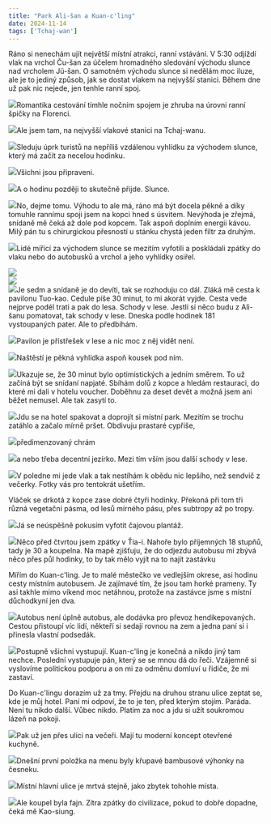 ```yaml
---
title: "Park Ali-šan a Kuan-c'ling"
date: 2024-11-14
tags: ['Tchaj-wan']
---
```


Ráno si nenechám ujít největší místní atrakci, ranní vstávání. V 5:30 odjíždí vlak na vrchol Ču-šan za účelem hromadného sledování východu slunce nad vrcholem Jü-šan. O samotném východu slunce si nedělám moc iluze, ale je to jediný způsob, jak se dostat vlakem na nejvyšší stanici. Během dne už pak nic nejede, jen tenhle ranní spoj.

[![](../images/IMG_5869)](https://blogger.googleusercontent.com/img/b/R29vZ2xl/AVvXsEgNuh2hUc2xEdhSCSm6lpdQ4isvSZxIAkaJahdadeBEfCNiEMo-gZNrLFK-xlCl0bdLIptT-fdbuy2eZX_PudCzZjiu0zrwUT9jRcrsv96py-hepegnxKEzK7m2cDEUQKfTsiERrPpTwTwHim3MoMgPg_-3dO87-SYp-Nf7_-Xma5_zjr6PRpGGokSRPmKK/s4032/IMG_5869.HEIC)Romantika cestování tímhle nočním spojem je zhruba na úrovni ranní špičky na Florenci.

[![](../images/IMG_5870)](https://blogger.googleusercontent.com/img/b/R29vZ2xl/AVvXsEjUyRn26upvw8IIJMnD7-Bp8paevRZDNBc9hTOYwop1vhepLaw9sa4Rx3KiCjV1q237ZegpFJV59vw5xSk6_6rgrhq0SxVvmQHYIZqeoZBoeWa_C_Az4-ugTYaFQI7jvXxet7BskfiBnIAw5UytUJnpJfh6ua2Up0yi5-jTC6z3l_4Cehyphenhyphenz6lEt0Z-etvZq/s5712/IMG_5870.HEIC)Ale jsem tam, na nejvyšší vlakové stanici na Tchaj-wanu.

[![](../images/IMG_5871)](https://blogger.googleusercontent.com/img/b/R29vZ2xl/AVvXsEj1lNsDo-rnBfFtuzv8maTwjZoOML-1Xhw7n3Ac0DcCcwJ8RroOhx1eyXBvvuZp77L5B179tiS-Vfc9nuRvGF9RlLg63aytPFikG5v_UzQpiRY6iOw64CUSbeq_sMH1hUH7x8CcO_yVRNiNaT0cFQcttPikuzcGrc2dgreAkRsaVOLODNCHoeqGYhusmDWK/s3155/IMG_5871.HEIC)Sleduju úprk turistů na nepříliš vzdálenou vyhlídku za východem slunce, který má začít za necelou hodinku.

[![](../images/IMG_5872)](https://blogger.googleusercontent.com/img/b/R29vZ2xl/AVvXsEiYymTJl9mfP6A0FD3ctl8CvCkEVpdbSDiMkfhREkgURhhSd4mPlxK05GqW9Jj0lqKR2tl2DL53pbOIPGktpS1Bor48YAxjKEwxRgWjY0mXMtapFvyKYeYQSkmZRa24tBYTELoPv50A1hyN-OiCh6I0PCVz3nPF_0r_y2DcqcDrOyeod-lWRPYHfwUzCg9Y/s4032/IMG_5872.HEIC)Všichni jsou připraveni.

[![](../images/IMG_5873)](https://blogger.googleusercontent.com/img/b/R29vZ2xl/AVvXsEjLN-CBGbqmDwWPLl_ztA7e4H4ZqObvTJj3xQj7IrsCkoge8pB-mwrHmfshcum2Nki2AhePuKaTU9J31zSz0-Kmy1zebq2C6NppuJnzjQHcp51BtcCXFX5BrIvbxWljTbrW4Sxwiz4Dag3ZyOWvM5GZiMKWzTtiZgt9xGVOJ5fUTA4An4GYptXseqV7Gx2j/s5712/IMG_5873.HEIC)A o hodinu později to skutečně přijde. Slunce. 

[![](../images/IMG_5880)](https://blogger.googleusercontent.com/img/b/R29vZ2xl/AVvXsEhaEG_4Xq-MtKxAxQVCbnA9Ztp3ympqWIlEgNyLJQMZ7qqM8GNMOsG9FPrZgd3KacEtirfJWx8JxLm6qvVAYgH6oeWYPiMh43mVqGD1r6kljr59IpswJ43wSYu7Bcjx4yA2wn170wj-wiA61ZMEQQxPdIK5mpPs3a5j2ni2p6rSQHbDrRnYGLrM0vHMCOBU/s4032/IMG_5880.HEIC)No, dejme tomu. Výhodu to ale má, ráno má být docela pěkně a díky tomuhle rannímu spoji jsem na kopci hned s úsvitem. Nevýhoda je zřejmá, snídaně mě čeká až dole pod kopcem. Tak aspoň doplním energii kávou. Milý pán tu s chirurgickou přesností u stánku chystá jeden filtr za druhým.

[![](../images/IMG_5883)](https://blogger.googleusercontent.com/img/b/R29vZ2xl/AVvXsEiZpfY3-RO3u_3w0r2hLbedKEj2GtvnOQbEX-X8rPs0Na4inG4EkxLrUzObeHBl9dhjWT36A2HGkTxlqU7G_CenYk3WUdXniLKy7TLMOoaNN84rcvc-209VcQE4cyXyV0HImvpqNThFrvSaHmKMznDS01irrYMeVE7wBquFvQzUf4vlmO4Nx9GPDWgJ7Cxd/s5712/IMG_5883.HEIC)Lidé mířící za východem slunce se mezitím vyfotili a poskládali zpátky do vlaku nebo do autobusků a vrchol a jeho vyhlídky osiřel. 

[![](../images/IMG_5884)](https://blogger.googleusercontent.com/img/b/R29vZ2xl/AVvXsEizRGLQwH25eGVTkFwrtib3eV6MFgzfiIy8JQSicUWQrVd0RIf2GcWocY-23KoWyCam7J-eEZCsaDuM5Nio9P18rEmQD5uw9Stkpr_dOwtYFMd7yX7s6ggW6QCPuaMk-FUZzOpDzf-AySUmC_PXnZwSV69zZSB7C5L_bltomaJjS2QyLK4V0FEFJcq_0RIU/s5712/IMG_5884.HEIC)  
[![](../images/IMG_5887)](https://blogger.googleusercontent.com/img/b/R29vZ2xl/AVvXsEiPBClb1w_kkM3dIay7MXORQR5tN4QS1mShKJyKdl5WJ1z6pUAI4aEXSGUNEhgBZLxpLYf-_MJTwa2Og0SbUTd5f-Z7F_dSkMFGUeUXjc3Y0CKWYs-CzghbjgTKr0peIYoLvYJwr6l7wZRx6dOxVfcOUlCUGIAEnbVYROBs0jVzerGJE6ZIHXw0AbVl5xkZ/s4032/IMG_5887.HEIC)  
[![](../images/IMG_5888)](https://blogger.googleusercontent.com/img/b/R29vZ2xl/AVvXsEivPlngHjedsta5cIHQ8SybAuNetwFuoxKE-o7Ht01uunTrgoU7jSPR3RAW4WIgNEu2rtwevFLEr5j_OWI0kGyf5-C4bppN1LHqiqq2_65UN4vx2iqngbadIrnnj4IAch0hdPWZDZj7gGxxBpJr1e0B1bt_v-YwuIRxYwUBB3l1AIyNMrbnZ-JhXpJCmlAE/s4032/IMG_5888.HEIC)Je sedm a snídaně je do devíti, tak se rozhoduju co dál. Zláká mě cesta k pavilonu Tuo-kao. Cedule píše 30 minut, to mi akorát vyjde. Cesta vede nejprve podél trati a pak do lesa. Schody v lese. Jestli si něco budu z Ali-šanu pomatovat, tak schody v lese. Dneska podle hodinek 181 vystoupaných pater. Ale to předbíhám.

[![](../images/IMG_5896)](https://blogger.googleusercontent.com/img/b/R29vZ2xl/AVvXsEjqga8G2PAIS1TGjxeftG4SntaFOydi4J7W2W-z4E8DdQwwyP0AnfzXJayY2Qp21jHCWDTDe_H41kLJnRhpU02YGVJiPec6yK86WycetnvIXt9g00xa_r-XXHwehp8swY6rv7vNvViUiPzsQmyCKmzH626AopAIZRlW1vWW7n3KQoCalCHvcKW8RzVhbUBB/s5712/IMG_5896.HEIC)Pavilon je přístřešek v lese a nic moc z něj vidět není. 

[![](../images/IMG_5894)](https://blogger.googleusercontent.com/img/b/R29vZ2xl/AVvXsEhljT64BKaawXbhGP8PWpsQJO8Ywz1r0yN9FsnGNrtY363vCLSjx3cExdniOR1XT3_I236pQSh5rXqoNBK_Z7JaPr-6QfZd4J-mPgrwo6sAkei1H-k2K-D2E9-5xeVdZ-pd-Fk_vImLNE6BmUfMW9Ug8ZReC31gFBVIpZMVtiDRH1JOsbmB0o-wwT6Seqow/s4032/IMG_5894.HEIC)Naštěstí je pěkná vyhlídka aspoň kousek pod ním.

[![](../images/IMG_5895)](https://blogger.googleusercontent.com/img/b/R29vZ2xl/AVvXsEgCdCbZjuD-DrBjYXvzBRlbYcjsI-7RQj05PqyCt_UkYMJ4Y_8ybuZ6oAvQP-gZL8htcg3W-K9tlfkwqUXvUq4rgdmt3FUqBOFLMroYxHQH5lZo9GQJ66q3agcDfNR24JAX74K5ZxfqEttCRNvidGIDtwEcRsGX6Cv4SPBbI4b69m0DRq7lFZNzXR_cqTb_/s5712/IMG_5895.HEIC)Ukazuje se, že 30 minut bylo optimistických a jedním směrem. To už začíná být se snídaní napjaté. Sbíhám dolů z kopce a hledám restauraci, do které mi dali v hotelu voucher. Doběhnu za deset devět a možná jsem ani běžet nemusel. Ale tak zasytí to.

[![](../images/IMG_5897)](https://blogger.googleusercontent.com/img/b/R29vZ2xl/AVvXsEh_Rc8M5cc5m0cd90ZlIke9ky1lS78IPVpiAh8WpQisofi7ww5Jlf0iw9H_-a6MrTBwrhGtdgqpUFQrR8KI_xDpKpqTLcqIbc43pFmLQ5xeuKRrCy0H1PQT6BVVwmMlwZaoEVLtN1jGj-3e1lDuv3OMFk-qEuMEWJ8RF5bJ0C-N8rLyJn0wkIlFJK51X7rq/s5712/IMG_5897.HEIC)Jdu se na hotel spakovat a doprojít si místní park. Mezitím se trochu zatáhlo a začalo mírně pršet. Obdivuju prastaré cypřiše, 

[![](../images/IMG_5905)](https://blogger.googleusercontent.com/img/b/R29vZ2xl/AVvXsEigYeGx6hWcx_YA-a_qhuM_BAQnzfPLAATUaWSH4BEvd0yU4b7R9DgF9LU53Gl4QSQxhufSYUkfYaG8a46PnQsw1mGgDpaDveK2ePg3uIBhIjUDsPd9dnW3_6Ixw7v7xXRsZp3N3ZiwONyPxJDUI59KJ4LhhXq84DEY46l3TqEOXVCStw1Krj2j-3O7KImW/s4032/IMG_5905.HEIC)předimenzovaný chrám 

[![](../images/IMG_5907)](https://blogger.googleusercontent.com/img/b/R29vZ2xl/AVvXsEgftirwpP9JM0WvLG3mS79P78j-MyTZVNmx5G1Utvmo7pp__ZkE34AJeljaMPqg3dLoO3kXe-jhqNQB6nESHsovoVXJalf92gosoL9Ewcn76xF5uQvd6yUwC3RQcukZsaTpNmdStXAa6SoyhNI3snxDrT_N8yflZs1s_g0cUxaI86DsCJWBlWybVG0n91z7/s4032/IMG_5907.HEIC)a nebo třeba decentní jezírko. Mezi tím vším jsou další schody v lese.

[![](../images/IMG_5909)](https://blogger.googleusercontent.com/img/b/R29vZ2xl/AVvXsEitrol-92aoXeeSuyVRhxyIrexCcp08maUuv-dDSeh2GPltYBaHo6gQReAV6NPRAndRTdPH4YdQsEzWStV9KvgIR4C7YoCUZghI0bhuQaT1k0xtPnzxS2jsZ8P4_c2VoRQxMXm0eax-5XvfSeFohgvR98NLu0wYZBLv8s_J0MAu-3ZHhs4b3HMRHIn6Lox4/s4032/IMG_5909.HEIC)V poledne mi jede vlak a tak nestíhám k obědu nic lepšího, než sendvič z večerky. Fotky vás pro tentokrát ušetřím.

Vláček se drkotá z kopce zase dobré čtyři hodinky. Překoná při tom tři různá vegetační pásma, od lesů mírného pásu, přes subtropy až po tropy. 

[![](../images/IMG_5918)](https://blogger.googleusercontent.com/img/b/R29vZ2xl/AVvXsEhIPe3rC7TtEJeb817t0t9r_4Am94LTK5orEnpZ3unZ1vZyCSdnaMeY-8Mila6Om5do8NE_pFTbXVmYKoKEg7RHphfrkUkI0P4cHO15jN4HJFztXSu2GOmFrtcsb4hcJsb8MH5NZ1B6LDGHW0APigSHIZbNF-mhbyJ4l0ptHpjV7XR5yoiurJZ-Z6Jo2NW3/s5712/IMG_5918.HEIC)Já se neúspěšně pokusím vyfotit čajovou plantáž.

[![](../images/IMG_5921)](https://blogger.googleusercontent.com/img/b/R29vZ2xl/AVvXsEjhLA-7_dZsbBGGGDylUNJ1uz2FJs3XbBM05DSqSC8g0ZGQa9D3Lbz0bEaDtvu_sXLTgCvQTWzlxSG9szli8ZO5uEqF5j-Z8RXfnEz-3Vtsaho_1YLZezECyVkFSSPEv7dHmaL7if0CMVbImymVuf1Z556AIuXwDir027HfeYnsDWQ5tRZzd9uHkH8dEZ31/s5712/IMG_5921.HEIC)Něco před čtvrtou jsem zpátky v Ťia-i. Nahoře bylo příjemných 18 stupňů, tady je 30 a koupelna. Na mapě zjišťuju, že do odjezdu autobusu mi zbývá něco přes půl hodinky, to by tak mělo vyjít na to najít zastávku

Mířím do Kuan-c'ling. Je to malé městečko ve vedlejším okrese, asi hodinu cesty místním autobusem. Je zajímavé tím, že jsou tam horké prameny. Ty asi takhle mimo víkend moc netáhnou, protože na zastávce jsme s místní důchodkyní jen dva.

[![](../images/IMG_5927)](https://blogger.googleusercontent.com/img/b/R29vZ2xl/AVvXsEguIpzH0dvnhJVnNCZL5v_hAbjlZDomQErB89Bl8rXmCUUBjDqkudgPtwlVwNu4OyNxJZ2C1Ixhluc8hTReUGIwqEfqMTQMB00ZNxzuLrWMdTuKz7ibVz40sB35WfXyh0JLuOEmhs7ueT7uwkul3SFmebEd0nhSkYReB10rvjwN39UhH2Ok12SjnXsx6i7d/s4032/IMG_5927.HEIC)Autobus není úplně autobus, ale dodávka pro převoz hendikepovaných. Cestou přistoupí víc lidí, někteří si sedají rovnou na zem a jedna paní si i přinesla vlastní podsedák.

[![](../images/IMG_5928)](https://blogger.googleusercontent.com/img/b/R29vZ2xl/AVvXsEghhZoNSWiO5QjnHkZdGc9n-yG9szvr27FaYrin6sQpcId5Tljng9CxeKtBHOEOOLeuyfeYMFpyosDAPwVEmz2_p_3y3jkZnqOEpSV_6jRVR4X-chEYoCmBD2lAymtzSlHw7YGyUi0f1qi6Nj1mucbZdYjK5twvVxIV0ZiuiC_DghvQ6HuDTQ8KRdQmaCy4/s4032/IMG_5928.HEIC)Postupně všichni vystupují. Kuan-c'ling je konečná a nikdo jiný tam nechce. Poslední vystupuje pán, který se se mnou dá do řeči. Vzájemně si vyslovíme politickou podporu a on mi za odměnu domluví u řidiče, že mi zastaví.

Do Kuan-c'lingu dorazím už za tmy. Přejdu na druhou stranu ulice zeptat se, kde je můj hotel. Paní mi odpoví, že to je ten, před kterým stojím. Paráda. Není tu nikdo další. Vůbec nikdo. Platím za noc a jdu si užít soukromou lázeň na pokoji.

[![](../images/IMG_5929)](https://blogger.googleusercontent.com/img/b/R29vZ2xl/AVvXsEhs5gnQKMFFWWTDnyTofhatbMxmIKfLj-YjniGnqFEQlj8B9jHcKLEo3L1t_otBjo1Xfd_N1uT-LrBA9m9WgCUqLhRg4cX9xpDJ3ZOakFWNOQVwJIzuZwDVJCzs1E2rbq-JfYSJLKAMNkWzkT3smz23D-iWwIhyZBS63isiz8bkt7ZoR3hduGwSNcQQbbPo/s4032/IMG_5929.HEIC)Pak už jen přes ulici na večeři. Mají tu moderní koncept otevřené kuchyně.

[![](../images/IMG_5931)](https://blogger.googleusercontent.com/img/b/R29vZ2xl/AVvXsEgSek3ZrzmlUlvQnUrwbSn3cdfgzMXtHX92aDaTuIF8D4cTAs5MIxBRn9ksbcCYUsx03SOo2cA8cCjHi0-ob0Bx_d08XwdQ5nAIVpv-kzkvx64zxTZvde-5QSQAZ2eozSqTjNl7aiunQ2Kia8wPvKTYeuMdEsGORdGy_VCW7OF4ohEARyRmK9PXylqnSWEd/s4032/IMG_5931.HEIC)Dnešní první položka na menu byly křupavé bambusové výhonky na česneku.

[![](../images/IMG_5933)](https://blogger.googleusercontent.com/img/b/R29vZ2xl/AVvXsEiKXSH1fRUfvjdZBILmWpGqUG1GZlbw4abWbwiEV3erLWo7kt-NScnw61W-8Slhl5IZatcWf5vi9pzx5vkOu2M_VCRAvi6sOT1GStcOihqvPf9i9lCiI8-sha8wfh4yyrRryDdybfO6VAMtFX0_MvqQrEkZgLzWZHV6-5JR2GfHRmcrMl4v9i2FAFoScfQx/s5712/IMG_5933.HEIC)Místní hlavní ulice je mrtvá stejně, jako zbytek tohohle místa. 

[![](../images/IMG_5934)](https://blogger.googleusercontent.com/img/b/R29vZ2xl/AVvXsEh9veYmZ4lukZ6NHRM6wLMWtMlOhjYf5JY3medwwnmWXggTekVAeJLzODIoZxUHPmhFYN3LOb7PcpMT1DDRIu2siTejzeYgMi6RuLaOyXgl9hPMuYWl7Y-eiA228j7NSalWGcpH_cksCAjS9KoR-ycMx6oMWiY63j9LXQQJWpRFaDsIZsy2ezTPZ5UdiYF_/s5712/IMG_5934.HEIC)Ale koupel byla fajn. Zítra zpátky do civilizace, pokud to dobře dopadne, čeká mě Kao-siung.

